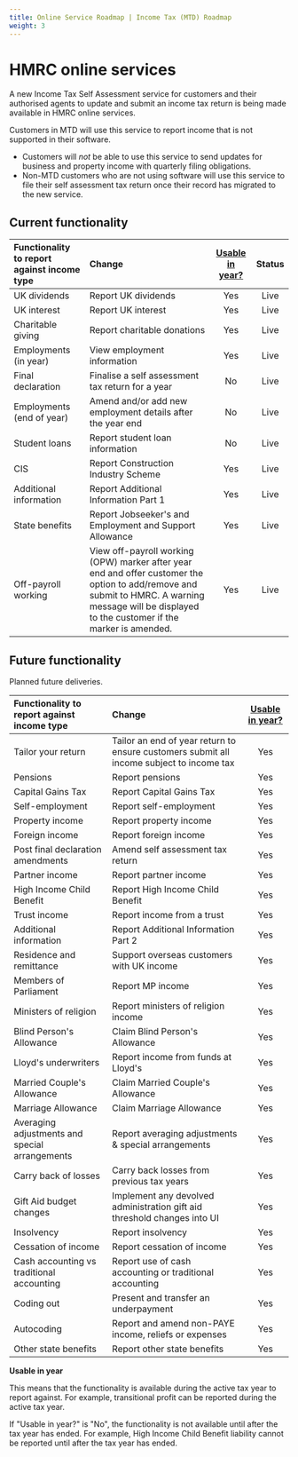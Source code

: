 ```yaml
---
title: Online Service Roadmap | Income Tax (MTD) Roadmap
weight: 3
---
```


# HMRC online services

A new Income Tax Self Assessment service for customers and their authorised agents to update and submit an income tax return is being made available in HMRC online services.

Customers in MTD will use this service to report income that is not supported in their software.

* Customers will *not* be able to use this service to send updates for business and property income with quarterly filing obligations.
* Non-MTD customers who are not using software will use this service to file their self assessment tax return once their record has migrated to the new service.

## Current functionality 

| Functionality to report against income type  |                           Change                           | [Usable in year?](#def_uiy) | Status|
|:-------------------------------------------|:----------------------------------------------------------|:-------------------------------------------------------:|:------:|
|                 UK dividends                | Report UK dividends                                       |                           Yes                           | Live |
|                 UK interest                 | Report UK interest                                        |                           Yes                           | Live |
|              Charitable giving              | Report charitable donations                                |                           Yes                          | Live |
|            Employments (in year)            | View employment information                               |                           Yes                           | Live |
|              Final declaration              | Finalise a self assessment tax return for a year           |                            No                          | Live |
|          Employments (end of year)          | Amend and/or add new employment details after the year end |                            No                          | Live |
|                Student loans                | Report student loan information                            |                            No                          | Live |
|                     CIS                     | Report Construction Industry Scheme                                                      |    Yes                   | Live |
|            Additional information           | Report Additional Information Part 1                                                     |    Yes                   | Live |
|               State benefits                | Report Jobseeker's and Employment and Support Allowance                    |                           Yes          | Live |
|             Off-payroll working             |View off-payroll working (OPW) marker after year end and offer customer the option to add/remove and submit to HMRC.  A warning message will be displayed to the customer if the marker is amended. |                           Yes                           | Live |

## Future functionality

Planned future deliveries.

| Functionality to report against income type  |                           Change                           | [Usable in year?](#def_uiy) |
|:-------------------------------------------|:----------------------------------------------------------|:-------------------------------------------------------:|
|              Tailor your return             | Tailor an end of year return to ensure customers submit all income subject to income tax |                           Yes                           |
|                   Pensions                  | Report pensions                                                                          |                           Yes                           |
|              Capital Gains Tax              | Report Capital Gains Tax                                                                                                                                                                            |                           Yes                           |
|               Self-employment               | Report self-employment                                                                                                                                                                              |                           Yes                           |
|               Property income               | Report property income                                                                                                                                                                              |                           Yes                           |
|                Foreign income               | Report foreign income                                                                                                                                                                               |                           Yes                           |
|       Post final declaration amendments       | Amend self assessment tax return           |                           Yes                           |
|               Partner income                | Report partner income                      |                           Yes                           |
|          High Income Child Benefit          | Report High Income Child Benefit           |                           Yes                           |
|                 Trust income                | Report income from a trust                 |                           Yes                           |
|            Additional information           | Report Additional Information Part 2       |                           Yes                           |
|           Residence and remittance          | Support overseas customers with UK income |                           Yes                           |
|             Members of Parliament              | Report MP income                                    |                           Yes                           |
|              Ministers of religion             | Report ministers of religion income                 |                           Yes                           |
|             Blind Person's Allowance            | Claim Blind Person's Allowance                       |                           Yes                           |
|               Lloyd's underwriters              | Report income from funds at Lloyd's                 |                           Yes                           |
|           Married Couple's Allowance            | Claim Married Couple's Allowance                     |                           Yes                           |
|               Marriage Allowance               | Claim Marriage Allowance                            |                           Yes                           |
| Averaging adjustments and special arrangements | Report averaging adjustments & special arrangements |                           Yes                           |
|              Carry back of losses              | Carry back losses from previous tax years           |                           Yes                           |
| Gift Aid budget changes | Implement any devolved administration gift aid threshold changes into UI|                           Yes                           |
| Insolvency | Report insolvency |                           Yes                           |
| Cessation of income | Report cessation of income |                           Yes                           |
| Cash accounting vs traditional accounting | Report use of cash accounting or traditional accounting |                           Yes                           |
| Coding out  | Present and transfer an underpayment                  |                           Yes                           |
| Autocoding  | Report and amend non-PAYE income, reliefs or expenses |                           Yes                           |
| Other state benefits | Report other state benefits |                           Yes                           |


**Usable in year**

<a name="def_uiy"></a>

This means that the functionality is available during the active tax year to report against. 
For example, transitional profit can be reported during the active tax year.

If "Usable in year?" is "No", the functionality is not available until after the tax year has ended. 
For example, High Income Child Benefit liability cannot be reported until after the tax year has ended.